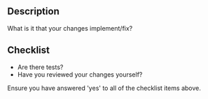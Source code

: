 ## Description

What is it that your changes implement/fix?

## Checklist

- Are there tests?
- Have you reviewed your changes yourself?

Ensure you have answered 'yes' to all of the checklist items above.
